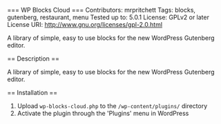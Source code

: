 === WP Blocks Cloud ===
Contributors: mrpritchett
Tags: blocks, gutenberg, restaurant, menu
Tested up to: 5.0.1
License: GPLv2 or later
License URI: http://www.gnu.org/licenses/gpl-2.0.html

A library of simple, easy to use blocks for the new WordPress Gutenberg editor.

== Description ==

A library of simple, easy to use blocks for the new WordPress Gutenberg editor.

== Installation ==

1. Upload `wp-blocks-cloud.php` to the `/wp-content/plugins/` directory
2. Activate the plugin through the 'Plugins' menu in WordPress
